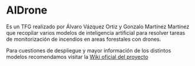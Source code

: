 # AIDrone
Es un TFG realizado por Álvaro Vázquez Ortiz y Gonzalo Martínez Martínez que recopilar varios modelos de inteligencia artificial para resolver tareas de monitorización de incendios en areas forestales con drones.

Para cuestiones de despliegue y mayor información de los distintos modelos recomendamos visitar la [Wiki oficial del proyecto](https://github.com/alvvazort/AIDrone/wiki)
